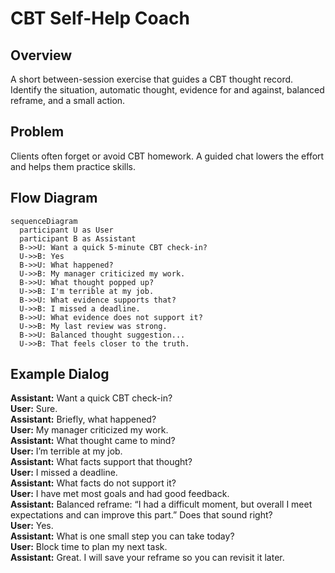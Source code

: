 # CBT Self-Help Coach

## Overview
A short between-session exercise that guides a CBT thought record. Identify the situation, automatic thought, evidence for and against, balanced reframe, and a small action.

## Problem
Clients often forget or avoid CBT homework. A guided chat lowers the effort and helps them practice skills.

## Flow Diagram
```mermaid
sequenceDiagram
  participant U as User
  participant B as Assistant
  B->>U: Want a quick 5-minute CBT check-in?
  U->>B: Yes
  B->>U: What happened?
  U->>B: My manager criticized my work.
  B->>U: What thought popped up?
  U->>B: I'm terrible at my job.
  B->>U: What evidence supports that?
  U->>B: I missed a deadline.
  B->>U: What evidence does not support it?
  U->>B: My last review was strong.
  B->>U: Balanced thought suggestion...
  U->>B: That feels closer to the truth.
```

## Example Dialog
**Assistant:** Want a quick CBT check-in?  
**User:** Sure.  
**Assistant:** Briefly, what happened?  
**User:** My manager criticized my work.  
**Assistant:** What thought came to mind?  
**User:** I’m terrible at my job.  
**Assistant:** What facts support that thought?  
**User:** I missed a deadline.  
**Assistant:** What facts do not support it?  
**User:** I have met most goals and had good feedback.  
**Assistant:** Balanced reframe: “I had a difficult moment, but overall I meet expectations and can improve this part.” Does that sound right?  
**User:** Yes.  
**Assistant:** What is one small step you can take today?  
**User:** Block time to plan my next task.  
**Assistant:** Great. I will save your reframe so you can revisit it later.
